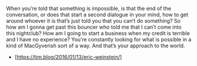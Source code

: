 When you’re told that something is impossible, is that the end of the conversation, or does that start a second dialogue in your mind, how to get around whoever it is that’s just told you that you can’t do something? So how am I gonna get past this bouncer who told me that I can’t come into this nightclub? How am I going to start a business when my credit is terrible and I have no experience? You’re constantly looking for what is possible in a kind of MacGyverish sort of a way. And that’s your approach to the world.

- [https://tim.blog/2016/01/13/eric-weinstein/]

